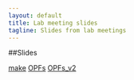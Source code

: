 ```yaml
---
layout: default
title: Lab meeting slides
tagline: Slides from lab meetings
---
```


##Slides

[make](make4bioinformatics/index.html)
[OPFs](opfs/index.html)
[OPFs_v2](opfs_v2/index.html)
